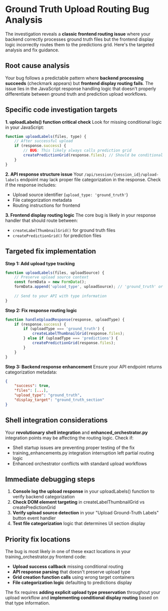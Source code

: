 # Ground Truth Upload Routing Bug Analysis

The investigation reveals a **classic frontend routing issue** where your backend correctly processes ground truth files but the frontend display logic incorrectly routes them to the predictions grid. Here's the targeted analysis and fix guidance.

## Root cause analysis

Your bug follows a predictable pattern where **backend processing succeeds** (checkmark appears) but **frontend display routing fails**. The issue lies in the JavaScript response handling logic that doesn't properly differentiate between ground truth and prediction upload workflows.

## Specific code investigation targets

**1. uploadLabels() function critical check**
Look for missing conditional logic in your JavaScript:
```javascript
function uploadLabels(files, type) {
    // After successful upload
    if (response.success) {
        // BUG: This likely always calls prediction grid
        createPredictionGrid(response.files); // Should be conditional
    }
}
```

**2. API response structure issue**
Your `/api/session/{session_id}/upload-labels` endpoint may lack proper file categorization in the response. Check if the response includes:
- Upload source identifier (`upload_type: 'ground_truth'`)
- File categorization metadata
- Routing instructions for frontend

**3. Frontend display routing logic**
The core bug is likely in your response handler that should route between:
- `createLabelThumbnailGrid()` for ground truth files
- `createPredictionGrid()` for prediction files

## Targeted fix implementation

**Step 1: Add upload type tracking**
```javascript
function uploadLabels(files, uploadSource) {
    // Preserve upload source context
    const formData = new FormData();
    formData.append('upload_type', uploadSource); // 'ground_truth' or 'predictions'
    
    // Send to your API with type information
}
```

**Step 2: Fix response routing logic**
```javascript
function handleUploadResponse(response, uploadType) {
    if (response.success) {
        if (uploadType === 'ground_truth') {
            createLabelThumbnailGrid(response.files);
        } else if (uploadType === 'predictions') {
            createPredictionGrid(response.files);
        }
    }
}
```

**Step 3: Backend response enhancement**
Ensure your API endpoint returns categorization metadata:
```json
{
    "success": true,
    "files": [...],
    "upload_type": "ground_truth",
    "display_target": "ground_truth_section"
}
```

## Shell integration considerations

Your **revolutionary shell integration** and **enhanced_orchestrator.py** integration points may be affecting the routing logic. Check if:
- Shell startup issues are preventing proper testing of the fix
- training_enhancements.py integration interruption left partial routing logic
- Enhanced orchestrator conflicts with standard upload workflows

## Immediate debugging steps

1. **Console log the upload response** in your uploadLabels() function to verify backend categorization
2. **Check DOM element targeting** in createLabelThumbnailGrid vs createPredictionGrid
3. **Verify upload source detection** in your "Upload Ground-Truth Labels" button event handler
4. **Test file categorization** logic that determines UI section display

## Priority fix locations

The bug is most likely in one of these exact locations in your training_orchestrator.py frontend code:
- **Upload success callback** missing conditional routing
- **API response parsing** that doesn't preserve upload type
- **Grid creation function calls** using wrong target containers
- **File categorization logic** defaulting to predictions display

The fix requires **adding explicit upload type preservation** throughout your upload workflow and **implementing conditional display routing** based on that type information.